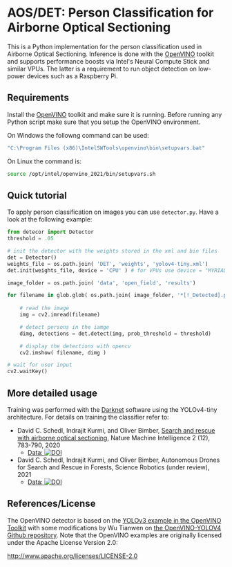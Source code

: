 
# AOS/DET: Person Classification for Airborne Optical Sectioning

This is a Python implementation for the person classification used in Airborne Optical Sectioning. 
Inference is done with the [OpenVINO](https://docs.openvinotoolkit.org/latest/index.html) toolkit and supports performance boosts via Intel's Neural Compute Stick and similar VPUs. The latter is a requirement to run object detection on low-power devices such as a Raspberry Pi.

## Requirements

Install the [OpenVINO](https://docs.openvinotoolkit.org/latest/index.html) toolkit and make sure it is running.
Before running any Python script make sure that you setup the OpenVINO environment.

On Windows the followng command can be used: 

```sh
"C:\Program Files (x86)\IntelSWTools\openvino\bin\setupvars.bat"
```

On Linux the command is:
```sh
source /opt/intel/openvino_2021/bin/setupvars.sh
```


## Quick tutorial

To apply person classification on images you can use `detector.py`. 
Have a look at the following example:

```py
from detecor import Detector
threshold = .05

# init the detector with the weights stored in the xml and bin files
det = Detector()
weights_file = os.path.join( 'DET', 'weights', 'yolov4-tiny.xml')
det.init(weights_file, device = 'CPU' ) # for VPUs use device = "MYRIAD"

image_folder = os.path.join( 'data', 'open_field', 'results') 

for filename in glob.glob( os.path.join( image_folder, '*[!_Detected].png' ) ): # read pngs in a folder
    
    # read the image
    img = cv2.imread(filename)

    # detect persons in the iamge
    dimg, detections = det.detect(img, prob_threshold = threshold)

    # display the detections with opencv
    cv2.imshow( filename, dimg )

# wait for user input
cv2.waitKey()
```

## More detailed usage

Training was performed with the [Darknet](https://github.com/AlexeyAB/darknet) software using the YOLOv4-tiny architecture. For details on training the classifier refer to:
- David C. Schedl, Indrajit Kurmi, and Oliver Bimber, [Search and rescue with airborne optical sectioning](https://arxiv.org/pdf/2009.08835.pdf), Nature Machine Intelligence 2 (12), 783-790, 2020
  - [Data: ](https://doi.org/10.5281/zenodo.3894773) [![DOI](https://zenodo.org/badge/DOI/10.5281/zenodo.3894773.svg)](https://doi.org/10.5281/zenodo.3894773)
- David C. Schedl, Indrajit Kurmi, and Oliver Bimber, Autonomous Drones for Search and Rescue in Forests, Science Robotics (under review), 2021
  - [Data: ](https://doi.org/10.5281/zenodo.4349220) [![DOI](https://zenodo.org/badge/DOI/10.5281/zenodo.4349220.svg)](https://doi.org/10.5281/zenodo.4349220)


## References/License

The OpenVINO detector is based on the [YOLOv3 example in the OpenVINO Toolkit](https://docs.openvinotoolkit.org/2019_R1/_inference_engine_ie_bridges_python_sample_object_detection_demo_yolov3_async_README.html) with some modifications by Wu Tianwen on [the OpenVINO-YOLOV4 Github repository](https://github.com/TNTWEN/OpenVINO-YOLOV4).
Note that the OpenVINO examples are originally licensed under the Apache License Version 2.0:

http://www.apache.org/licenses/LICENSE-2.0
